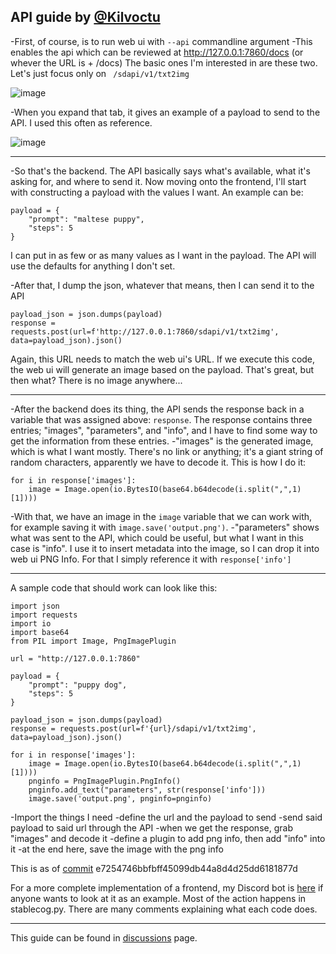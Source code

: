 ## API guide by [@Kilvoctu](https://github.com/Kilvoctu)



-First, of course, is to run web ui with `--api` commandline argument
-This enables the api which can be reviewed at http://127.0.0.1:7860/docs (or whever the URL is + /docs)
The basic ones I'm interested in are these two. Let's just focus only on ` /sdapi/v1/txt2img`

![image](https://user-images.githubusercontent.com/2993060/198171114-ed1c5edd-76ce-4c34-ad73-04e388423162.png)

-When you expand that tab, it gives an example of a payload to send to the API. I used this often as reference.

![image](https://user-images.githubusercontent.com/2993060/198171454-5b826ded-5e73-4249-9c0c-a97b32c42569.png)

------

-So that's the backend. The API basically says what's available, what it's asking for, and where to send it. Now moving onto the frontend, I'll start with constructing a payload with the values I want. An example can be:
```
payload = {
    "prompt": "maltese puppy",
    "steps": 5
}
```
I can put in as few or as many values as I want in the payload. The API will use the defaults for anything I don't set.

-After that, I dump the json, whatever that means, then I can send it to the API
```
payload_json = json.dumps(payload)
response = requests.post(url=f'http://127.0.0.1:7860/sdapi/v1/txt2img', data=payload_json).json()
```
Again, this URL needs to match the web ui's URL.
If we execute this code, the web ui will generate an image based on the payload. That's great, but then what? There is no image anywhere...

------

-After the backend does its thing, the API sends the response back in a variable that was assigned above: `response`. The response contains three entries; "images", "parameters", and "info", and I have to find some way to get the information from these entries.
-"images" is the generated image, which is what I want mostly. There's no link or anything; it's a giant string of random characters, apparently we have to decode it. This is how I do it:
```
for i in response['images']:
    image = Image.open(io.BytesIO(base64.b64decode(i.split(",",1)[1])))
```
-With that, we have an image in the `image` variable that we can work with, for example saving it with `image.save('output.png')`.
-"parameters" shows what was sent to the API, which could be useful, but what I want in this case is "info". I use it to insert metadata into the image, so I can drop it into web ui PNG Info. For that I simply reference it with `response['info']`

------

A sample code that should work can look like this:
```
import json
import requests
import io
import base64
from PIL import Image, PngImagePlugin

url = "http://127.0.0.1:7860"

payload = {
    "prompt": "puppy dog",
    "steps": 5
}

payload_json = json.dumps(payload)
response = requests.post(url=f'{url}/sdapi/v1/txt2img', data=payload_json).json()

for i in response['images']:
    image = Image.open(io.BytesIO(base64.b64decode(i.split(",",1)[1])))
    pnginfo = PngImagePlugin.PngInfo()
    pnginfo.add_text("parameters", str(response['info']))
    image.save('output.png', pnginfo=pnginfo)
```
-Import the things I need
-define the url and the payload to send
-send said payload to said url through the API
-when we get the response, grab "images" and decode it
-define a plugin to add png info, then add "info" into it
-at the end here, save the image with the png info

This is as of [commit](https://github.com/AUTOMATIC1111/stable-diffusion-webui/commit/e7254746bbfbff45099db44a8d4d25dd6181877d) e7254746bbfbff45099db44a8d4d25dd6181877d 


For a more complete implementation of a frontend, my Discord bot is [here](https://github.com/Kilvoctu/aiyabot) if anyone wants to look at it as an example. Most of the action happens in stablecog.py. There are many comments explaining what each code does.


------

This guide can be found in [discussions](https://github.com/AUTOMATIC1111/stable-diffusion-webui/discussions/3734) page.